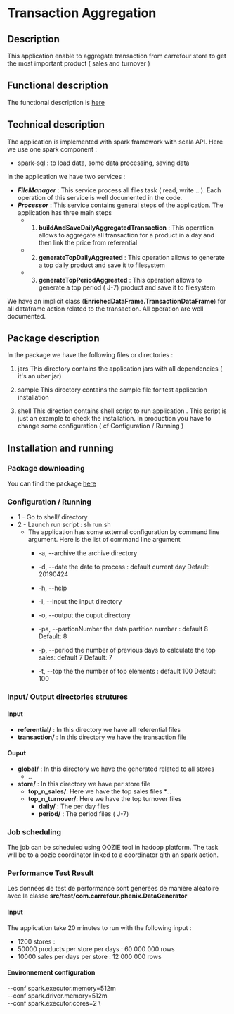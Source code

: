 # Transaction Aggregation

## Description
This application enable to aggregate transaction from carrefour store to get the most important product ( sales  and turnover )

## Functional description
The functional description is [here](https://github.com/Carrefour-Group/phenix-challenge) 

## Technical description 

The application is implemented with spark framework with scala API. Here we use one spark component :
 * spark-sql : to load data, some data processing, saving data

In the application we have two services :
* ***FileManager*** : This service process all files task ( read, write ...). Each operation of this service is well documented in the code.
* ***Processor*** : This service contains general steps of the application. The application has three main steps 
  * 1) **buildAndSaveDailyAggregatedTransaction** : This operation allows to aggregate all transaction for a product in a day 
  and then link the price from referential
  * 2) **generateTopDailyAggreated** : This operation allows to generate a top daily product and save it to filesystem
  * 3) **generateTopPeriodAggreated** : This operation allows to generate a top period ( J-7) product and save it to filesystem
 
We have an implicit class (**EnrichedDataFrame.TransactionDataFrame**) for all dataframe action related to the transaction. 
All operation are well documented.

## Package description
In the package we have the following files or directories :
 
1. jars
This directory contains the application jars with all dependencies ( it's an uber jar)

2. sample 
This directory contains the sample file for test application installation

3. shell
This direction contains shell script to run application . This script is just an example to check the installation. 
In production you have to change some configuration ( cf Configuration / Running )

## Installation and running
### Package downloading
  You can find the package [here](https://www.dropbox.com/s/3osf8zwz42jmtrt/transaction-aggregator-1.0-SNAPSHOT.zip?dl=0)
  
### Configuration / Running
* 1 - Go to shell/ directory
* 2 - Launch run script : sh run.sh
  * The application has some external configuration by command line argument. Here is the list of command line argument 
     *  -a, --archive
          the archive directory
          
     *  -d, --date
          the date to process : default current day
          Default: 20190424
          
     *  -h, --help
    
     * -i, --input
          the input directory
          
     * -o, --output
          the ouput directory
          
     *  -pa, --partionNumber
          the data partition number : default 8
          Default: 8
          
     *  -p, --period
          the number of previous days to calculate the top sales: default 7
          Default: 7
          
     *  -t, --top
          the the number of top elements : default 100
          Default: 100

### Input/ Output directories strutures
#### Input
  * **referential/** : In this directory we have all referential files
  * **transaction/** : In this directory we have the transaction file

#### Ouput
  * **global/** : In this directory we have the generated related to all stores
    * ..
  * **store/** : In this directory we have per store file
    * **top_n_sales/**: Here we have the top sales files
        *...
    * **top_n_turnover/**: Here we have the top turnover files
        * **daily/** : The per day files 
        * **period/** : The period files ( J-7)
  
### Job scheduling
The job can be scheduled using OOZIE tool in hadoop platform. The task will be to a oozie coordinator linked to a coordinator qith an spark action.


### Performance Test Result
Les données de test de performance sont générées de manière aléatoire avec la classe **src/test/com.carrefour.phenix.DataGenerator**
#### Input
The application take 20 minutes to run with the following input :
 - 1200 stores : 
 - 50000 products per store per days : 60 000 000  rows 
 - 10000 sales per days per store : 12 000 000 rows
 
#### Environnement configuration 
  --conf spark.executor.memory=512m \
  --conf spark.driver.memory=512m \
  --conf spark.executor.cores=2 \

